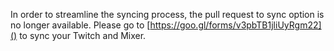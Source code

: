 In order to streamline the syncing process, the pull request to sync option is no longer available. Please go to [https://goo.gl/forms/v3pbTB1jliUyRgm22]() to sync your Twitch and Mixer.